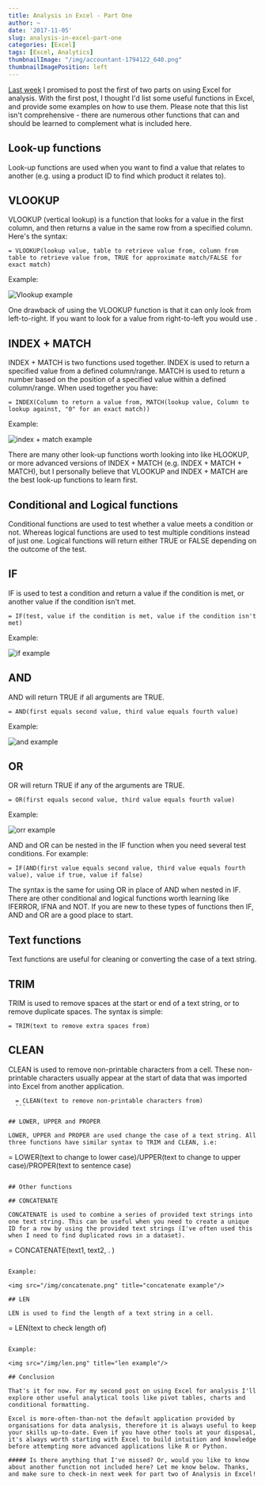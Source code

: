 ```yaml
---
title: Analysis in Excel - Part One
author: ~
date: '2017-11-05'
slug: analysis-in-excel-part-one
categories: [Excel]
tags: [Excel, Analytics]
thumbnailImage: "/img/accountant-1794122_640.png"
thumbnailImagePosition: left
---
```


[Last week](https://jbraggins.netlify.com/2017/10/in-defence-of-excel) I promised to post the first of two parts on using Excel for analysis. With the first post, I thought I'd list some useful functions in Excel, and provide some examples on how to use them. Please note that this list isn't comprehensive - there are numerous other functions that can and should be learned to complement what is included here.

## Look-up functions

Look-up functions are used when you want to find a value that relates to another (e.g. using a product ID to find which product it relates to).

## VLOOKUP

VLOOKUP (vertical lookup) is a function that looks for a value in the first column, and then returns a value in the same row from a specified column. Here's the syntax:

  ```
  = VLOOKUP(lookup value, table to retrieve value from, column from table to retrieve value from, TRUE for approximate match/FALSE for exact match) 
  ```
Example:

<img src="/img/vlookup.png" title="Vlookup example"/>

One drawback of using the VLOOKUP function is that it can only look from left-to-right. If you want to look for a value from right-to-left you would use .

## INDEX + MATCH

INDEX + MATCH is two functions used together. INDEX is used to return a specified value from a defined column/range. MATCH is used to return a number based on the position of a specified value within a defined column/range. When used together you have:

  ```
  = INDEX(Column to return a value from, MATCH(lookup value, Column to lookup against, "0" for an exact match))
  ```
  
Example:

<img src="/img/index+match.png" title="index + match example"/>

There are many other look-up functions worth looking into like HLOOKUP, or more advanced versions of INDEX + MATCH (e.g. INDEX + MATCH + MATCH), but I personally believe that VLOOKUP and INDEX + MATCH are the best look-up functions to learn first. 

## Conditional and Logical functions

Conditional functions are used to test whether a value meets a condition or not. Whereas logical functions are used to test multiple conditions instead of just one. Logical functions will return either TRUE or FALSE depending on the outcome of the test.   

## IF

IF is used to test a condition and return a value if the condition is met, or another value if the condition isn't met. 

  ```
  = IF(test, value if the condition is met, value if the condition isn't met)
  ```
  
Example:

<img src="/img/if.png" title="if example"/>

## AND 

AND will return TRUE if all arguments are TRUE.

  ```
  = AND(first equals second value, third value equals fourth value)
  ```

Example:

<img src="/img/and.png" title="and example"/>

## OR

OR will return TRUE if any of the arguments are TRUE.

  ```
  = OR(first equals second value, third value equals fourth value)
  ```

Example:

<img src="/img/or.png" title="orr example"/>


AND and OR can be nested in the IF function when you need several test conditions. For example:
  
  ```
  = IF(AND(first value equals second value, third value equals fourth value), value if true, value if false)
  ```

The syntax is the same for using OR in place of AND when nested in IF. 
There are other conditional and logical functions worth learning like IFERROR, IFNA and NOT. If you are new to these types of functions then IF, AND and OR are a good place to start. 

## Text functions

Text functions are useful for cleaning or converting the case of a text string.

## TRIM

TRIM is used to remove spaces at the start or end of a text string, or to remove duplicate spaces. The syntax is simple: 
  
  ```
  = TRIM(text to remove extra spaces from)
  ```

## CLEAN

CLEAN is used to remove non-printable characters from a cell. These non-printable characters usually appear at the start of data that was imported into Excel from another application.

  ```
	= CLEAN(text to remove non-printable characters from)
	```

## LOWER, UPPER and PROPER

LOWER, UPPER and PROPER are used change the case of a text string. All three functions have similar syntax to TRIM and CLEAN, i.e:

  ```
  = LOWER(text to change to lower case)/UPPER(text to change to upper case)/PROPER(text to sentence case)
  ```

## Other functions

## CONCATENATE

CONCATENATE is used to combine a series of provided text strings into one text string. This can be useful when you need to create a unique ID for a row by using the provided text strings (I've often used this when I need to find duplicated rows in a dataset). 

  ```
  = CONCATENATE(text1, text2, . )
  ```
  
Example:

<img src="/img/concatenate.png" title="concatenate example"/>

## LEN

LEN is used to find the length of a text string in a cell. 

  ```
  = LEN(text to check length of)
  ```
  
Example:

<img src="/img/len.png" title="len example"/>

## Conclusion

That's it for now. For my second post on using Excel for analysis I'll explore other useful analytical tools like pivot tables, charts and conditional formatting.

Excel is more-often-than-not the default application provided by organisations for data analysis, therefore it is always useful to keep your skills up-to-date. Even if you have other tools at your disposal, it's always worth starting with Excel to build intuition and knowledge before attempting more advanced applications like R or Python. 

##### Is there anything that I've missed? Or, would you like to know about another function not included here? Let me know below. Thanks, and make sure to check-in next week for part two of Analysis in Excel! 
